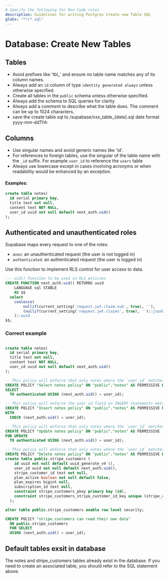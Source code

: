 ```yaml
---
# Specify the following for Roo Code rules
description: Guidelines for writing Postgres Create new Table SQL
globs: "**/*.sql"
---
```


# Database: Create  New Tables
## Tables

- Avoid prefixes like 'tbl_' and ensure no table name matches any of its column names.
- Always add an `id` column of type `identity generated always` unless otherwise specified.
- Create all tables in the `public` schema unless otherwise specified.
- Always add the schema to SQL queries for clarity.
- Always add a comment to describe what the table does. The comment can be up to 1024 characters.
- save the create table sql to /supabase/xxx_table_{date}.sql date format yyyy-mm-ddThh

## Columns

- Use singular names and avoid generic names like 'id'.
- For references to foreign tables, use the singular of the table name with the `_id` suffix. For example `user_id` to reference the `users` table
- Always use lowercase except in cases involving acronyms or when readability would be enhanced by an exception.

#### Examples:

```sql
create table notes(
  id serial primary key,
  title text not null,
  content text NOT NULL,
  user_id uuid not null default next_auth.uid()
);
```

## Authenticated and unauthenticated roles

Supabase maps every request to one of the roles:

- `anon`: an unauthenticated request (the user is not logged in)
- `authenticated`: an authenticated request (the user is logged in)
  
Use this function to implement RLS control for user access to data.
```sql
--- uid() function to be used in RLS policies
CREATE FUNCTION next_auth.uid() RETURNS uuid
    LANGUAGE sql STABLE
    AS $$
  select
  	coalesce(
		nullif(current_setting('request.jwt.claim.sub', true), ''),
		(nullif(current_setting('request.jwt.claims', true), '')::jsonb ->> 'sub')
	)::uuid
$$;
```
### Correct example

```sql

create table notes(
  id serial primary key,
  title text not null,
  content text NOT NULL,
  user_id uuid not null default next_auth.uid()
);

-- This policy will enforce that only notes where the `user_id` matches the Clerk user ID are returned.
CREATE POLICY "Select notes policy" ON "public"."notes" AS PERMISSIVE FOR
SELECT
  TO authenticated USING (next_auth.uid() = user_id);

-- This policy will enforce the user_id field on INSERT statements matches the Clerk user ID.
CREATE POLICY "Insert notes policy" ON "public"."notes" AS PERMISSIVE FOR INSERT TO authenticated
WITH
  CHECK (next_auth.uid() = user_id);

-- This policy will enforce that only notes where the `user_id` matches the Clerk user ID can be updated.
CREATE POLICY "Update notes policy" ON "public"."notes" AS PERMISSIVE
FOR UPDATE
  TO authenticated USING (next_auth.uid() = user_id);

-- This policy will enforce that only notes where the `user_id` matches the Clerk user ID can be deleted.
CREATE POLICY "Delete notes policy" ON "public"."notes" AS PERMISSIVE FOR DELETE TO authenticated USING (next_auth.uid() = user_id);
create table public.stripe_customers (
    id uuid not null default uuid_generate_v4 (),
    user_id uuid not null default next_auth.uid(),
    stripe_customer_id text not null,
    plan_active boolean not null default false,
    plan_expires bigint null,
    subscription_id text null,
    constraint stripe_customers_pkey primary key (id),
    constraint stripe_customers_stripe_customer_id_key unique (stripe_customer_id)
  );

alter table public.stripe_customers enable row level security;

CREATE POLICY "stripe_customers can read their own data"
  ON public.stripe_customers
  FOR SELECT
  USING (next_auth.uid() = user_id);
```


## Default tables exsit in database
The notes and stripe_customers tables already exist in the database. If you need to create an associated table, you should refer to the SQL statement above.